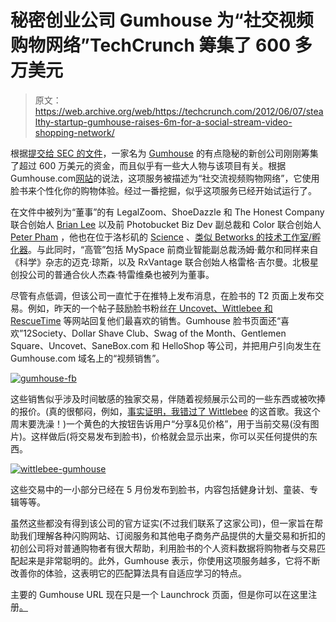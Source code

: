 # 秘密创业公司 Gumhouse 为“社交视频购物网络”TechCrunch 筹集了 600 多万美元

> 原文：<https://web.archive.org/web/https://techcrunch.com/2012/06/07/stealthy-startup-gumhouse-raises-6m-for-a-social-stream-video-shopping-network/>

根据[提交给 SEC 的文件](https://web.archive.org/web/20221208004456/http://www.sec.gov/Archives/edgar/data/1551463/000155146312000001/xslFormDX01/primary_doc.xml)，一家名为 [Gumhouse](https://web.archive.org/web/20221208004456/http://www.gumhouse.com/) 的有点隐秘的新创公司刚刚筹集了超过 600 万美元的资金，而且似乎有一些大人物与该项目有关。根据 Gumhouse.com[网站](https://web.archive.org/web/20221208004456/http://gumhouse.com/privacy_policy)的说法，这项服务被描述为“社交流视频购物网络”，它使用脸书来个性化你的购物体验。经过一番挖掘，似乎这项服务已经开始试运行了。

在文件中被列为“董事”的有 LegalZoom、ShoeDazzle 和 The Honest Company 联合创始人 [Brian Lee](https://web.archive.org/web/20221208004456/http://www.crunchbase.com/person/brian-lee-2) 以及前 Photobucket Biz Dev 副总裁和 Color 联合创始人 [Peter Pham](https://web.archive.org/web/20221208004456/http://www.crunchbase.com/person/peter-pham) ，他也在位于洛杉矶的 [Science](https://web.archive.org/web/20221208004456/http://www.crunchbase.com/company/science) 、[类似 Betworks 的技术工作室/孵化器](https://web.archive.org/web/20221208004456/https://beta.techcrunch.com/2011/11/16/mike-jones-launches-betaworks-like-technology-studio-science-in-la-with-10m-from-eric-schmidt-and-others/)。与此同时，“高管”包括 MySpace 前商业智能副总裁汤姆·戴尔和同样来自《科学》杂志的迈克·琼斯，以及 RxVantage 联合创始人格雷格·吉尔曼。北极星创投公司的普通合伙人杰森·特雷维桑也被列为董事。

尽管有点低调，但该公司一直忙于在推特上发布消息，在脸书的 T2 页面上发布交易。例如，昨天的一个帖子鼓励脸书粉丝[在 Uncovet、Wittlebee 和 RescueTime](https://web.archive.org/web/20221208004456/http://gumhouse.com/summary/1) 等网站回复他们最喜欢的销售。Gumhouse 脸书页面还“喜欢”12Society、Dollar Shave Club、Swag of the Month、Gentlemen Square、Uncovet、SaneBox.com 和 HelloShop 等公司，并把用户引向发生在 Gumhouse.com 域名上的“视频销售”。

[![](img/0486576f5029d8c5f6bf62a956781bd3.png "gumhouse-fb")](https://web.archive.org/web/20221208004456/https://beta.techcrunch.com/2012/06/07/stealthy-startup-gumhouse-raises-6m-for-a-social-stream-video-shopping-network/gumhouse-fb/)

这些销售似乎涉及时间敏感的独家交易，伴随着视频展示公司的一些东西或被吹捧的报价。(真的很郁闷，例如，[事实证明，我错过了 Wittlebee](https://web.archive.org/web/20221208004456/http://gumhouse.com/details/34-exclusive-deal-on-your-wittlebee-membership) 的这首歌。我这个周末要洗澡！)一个黄色的大按钮告诉用户“分享&见价格”，用于当前交易(没有图片)。这样做后(将交易发布到脸书)，价格就会显示出来，你可以买任何提供的东西。

[![](img/df3ab95ea9a8d3e26ea5de2442c612bf.png "wittlebee-gumhouse")](https://web.archive.org/web/20221208004456/https://beta.techcrunch.com/2012/06/07/stealthy-startup-gumhouse-raises-6m-for-a-social-stream-video-shopping-network/wittlebee-gumhouse/)

这些交易中的一小部分已经在 5 月份发布到脸书，内容包括健身计划、童装、专辑等等。

虽然这些都没有得到该公司的官方证实(不过我们联系了这家公司)，但一家旨在帮助我们理解各种闪购网站、订阅服务和其他电子商务产品提供的大量交易和折扣的初创公司将对普通购物者有很大帮助，利用脸书的个人资料数据将购物者与交易匹配起来是非常聪明的。此外，Gumhouse 表示，你使用这项服务越多，它将不断改善你的体验，这表明它的匹配算法具有自适应学习的特点。

主要的 Gumhouse URL 现在只是一个 Launchrock 页面，但是你可以在这里注册[。](https://web.archive.org/web/20221208004456/http://www.gumhouse.com/)